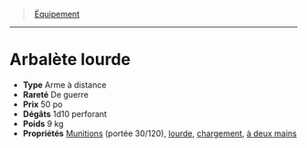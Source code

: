 ﻿---
!EquipmentItem
Type: Arme à distance
Price: 50 po
Weight: 9 kg
Rarity: De guerre
Damages: 1d10 perforant
Properties: '[Munitions](hd_weapons_munitions.md) (portée 30/120), [lourde](hd_weapons_lourde.md), [chargement](hd_weapons_chargement.md), [à deux mains](hd_weapons_a_deux_mains.md)'
Id: equipment_hd.md#arbalète-lourde
ParentLink: equipment_hd.md#Équipement
Name: Arbalète lourde
ParentName: Équipement
NameLevel: 1
Attributes:
  Name: Arbalète lourde
  Markdown: >+
    # <!--Name-->Arbalète lourde<!--/Name-->


    - **Type** <!--Type-->Arme à distance<!--/Type-->

    - **Rareté** <!--Rarity-->De guerre<!--/Rarity-->

    - **Prix** <!--Price-->50 po<!--/Price-->

    - **Dégâts** <!--Damages-->1d10 perforant<!--/Damages-->

    - **Poids** <!--Weight-->9 kg<!--/Weight-->

    - **Propriétés** <!--Properties-->[Munitions](hd_weapons_munitions.md) (portée 30/120), [lourde](hd_weapons_lourde.md), [chargement](hd_weapons_chargement.md), [à deux mains](hd_weapons_a_deux_mains.md)<!--/Properties-->

  Type: Arme à distance
  Rarity: De guerre
  Price: 50 po
  Damages: 1d10 perforant
  Weight: 9 kg
  Properties: '[Munitions](hd_weapons_munitions.md) (portée 30/120), [lourde](hd_weapons_lourde.md), [chargement](hd_weapons_chargement.md), [à deux mains](hd_weapons_a_deux_mains.md)'
AttributesDictionary: >+
  Name: Arbalète lourde

  Markdown: >+

    # <!--Name-->Arbalète lourde<!--/Name-->





    - **Type** <!--Type-->Arme à distance<!--/Type-->



    - **Rareté** <!--Rarity-->De guerre<!--/Rarity-->



    - **Prix** <!--Price-->50 po<!--/Price-->



    - **Dégâts** <!--Damages-->1d10 perforant<!--/Damages-->



    - **Poids** <!--Weight-->9 kg<!--/Weight-->



    - **Propriétés** <!--Properties-->[Munitions](hd_weapons_munitions.md) (portée 30/120), [lourde](hd_weapons_lourde.md), [chargement](hd_weapons_chargement.md), [à deux mains](hd_weapons_a_deux_mains.md)<!--/Properties-->



  Type: Arme à distance

  Rarity: De guerre

  Price: 50 po

  Damages: 1d10 perforant

  Weight: 9 kg

  Properties: '[Munitions](hd_weapons_munitions.md) (portée 30/120), [lourde](hd_weapons_lourde.md), [chargement](hd_weapons_chargement.md), [à deux mains](hd_weapons_a_deux_mains.md)'

---
> [Équipement](hd_equipment.md)

---

# Arbalète lourde

- **Type** Arme à distance
- **Rareté** De guerre
- **Prix** 50 po
- **Dégâts** 1d10 perforant
- **Poids** 9 kg
- **Propriétés** [Munitions](hd_weapons_munitions.md) (portée 30/120), [lourde](hd_weapons_lourde.md), [chargement](hd_weapons_chargement.md), [à deux mains](hd_weapons_a_deux_mains.md)


